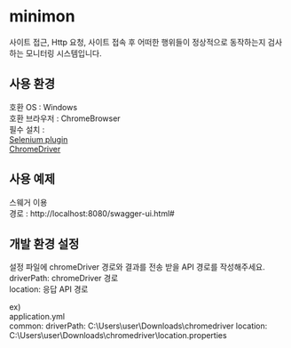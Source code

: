 # minimon
사이트 접근, Http 요청, 사이트 접속 후 어떠한 행위들이 정상적으로 동작하는지 검사하는 모니터링 시스템입니다.

  
## 사용 환경  
호환 OS : Windows  
호환 브라우저 : ChromeBrowser  
필수 설치 :   
  [Selenium plugin](https://chrome.google.com/webstore/detail/selenium-ide/mooikfkahbdckldjjndioackbalphokd?hl=en)  
  [ChromeDriver](http://chromedriver.chromium.org/downloads?tmpl=%2Fsystem%2Fapp%2Ftemplates%2Fprint%2F&showPrintDialog=1)
  

## 사용 예제
스웨거 이용  
경로 : http://localhost:8080/swagger-ui.html#  


## 개발 환경 설정  
설정 파일에 chromeDriver 경로와 결과를 전송 받을 API 경로를 작성해주세요.  
driverPath: chromeDriver 경로  
location: 응답 API 경로  
  
ex)  
application.yml  
common:
  driverPath: C:\\Users\\user\\Downloads\\chromedriver
  location: C:\\Users\\user\\Downloads\\chromedriver\\location.properties
  
  

